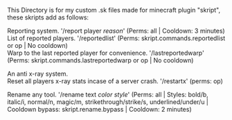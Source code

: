 This Directory is for my custom .sk files made for minecraft plugin "skript", these skripts add as follows:

Reporting system. '/report player _reason_' (Perms: all | Cooldown: 3 minutes)                                                                                                                                                                            
List of reported players. '/reportedlist' (Perms: skript.commands.reportedlist or op | No cooldown)                                                                                                                                                                            
Warp to the last reported player for convenience. '/lastreportedwarp' (Perms: skript.commands.lastreportedwarp or op | No cooldown)                                                                                                                                                 

An anti x-ray system.                                                                                                                                                                            
Reset all players x-ray stats incase of a server crash. '/restartx' (perms: op)                                                                                                                                                                            

Rename any tool. '/rename text _color_ _style_' (Perms: all | Styles: bold/b, italic/i, normal/n, magic/m, strikethrough/strike/s, underlined/under/u | Cooldown bypass: skript.rename.bypass | Cooldown: 2 minutes)

